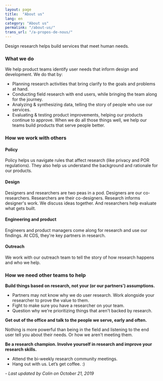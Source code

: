 ```yaml
---
layout: page
title:  "About us"
lang: en
category: "About us"
permalink: "/about-us/"
trans_url: "/a-propos-de-nous/"
---
```


Design research helps build services that meet human needs.

### What we do
We help product teams identify user needs that inform design and development.
We do that by:
- Planning research activities that bring clarify to the goals and problems at hand.
- Conducting field research with end users, while bringing the team along for the journey.
- Analyzing & synthesizing data, telling the story of people who use our services.
- Evaluating & testing product improvements, helping our products continue to approve.
When we do all those things well, we help our teams build products that serve people better.

### How we work with others

#### Policy
Policy helps us navigate rules that affect research (like privacy and POR regulations). They also help us understand the background and rationale for our products.

#### Design
Designers and researchers are two peas in a pod. Designers are our co-researchers. Researchers are their co-designers. Research informs designer's work. We discuss ideas together. And researchers help evaluate what gets built.

#### Engineering and product
Engineers and product managers come along for research and use our findings. At CDS, they're key partners in research.

#### Outreach
We work with our outreach team to tell the story of how research happens and who we help.

### How we need other teams to help

**Build things based on research, not your (or our partners') assumptions.**

- Partners may not know why we do user research. Work alongside your researcher to prove the value to them.
- Fight to make sure you have a researcher on your team.
- Question why we're prioritizing things that aren't backed by research.

**Get out of the office and talk to the people we serve, early and often.**

Nothing is more powerful than being in the field and listening to the end user tell you about their needs. Or how we aren't meeting them.

**Be a research champion. Involve yourself in research and improve your research skills.**

- Attend the bi-weekly research community meetings.
- Hang out with us. Let’s get coffee. :)

_- Last updated by Colin on October 21, 2019_

